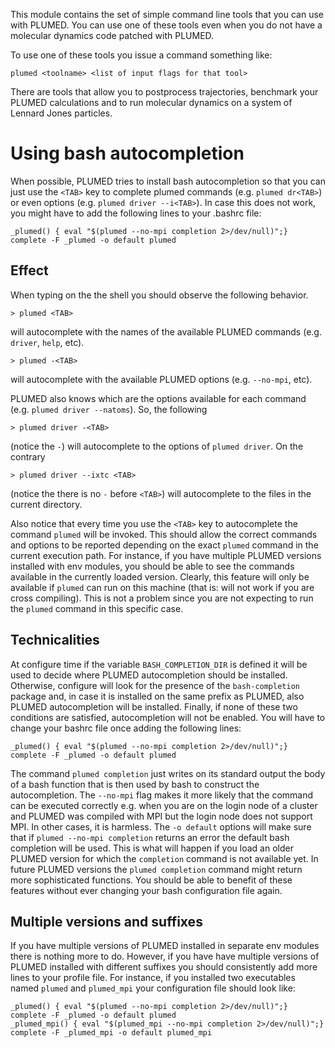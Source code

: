 This module contains the set of simple command line tools that you can use with PLUMED. You can use
one of these tools even when you do not have a molecular dynamics code patched with PLUMED.  

To use one of these tools you issue a command something like:

````
plumed <toolname> <list of input flags for that tool>
````

There are tools that allow you to postprocess trajectories, benchmark your PLUMED calculations and 
to run molecular dynamics on a system of Lennard Jones particles. 

# Using bash autocompletion

When possible, PLUMED tries to install bash autocompletion so that
you can just use the `<TAB>` key to complete
plumed commands (e.g. `plumed dr<TAB>`) or even options (e.g. `plumed driver --i<TAB>`).
In case this does not work, you might have to add the following lines to your .bashrc file:

````
_plumed() { eval "$(plumed --no-mpi completion 2>/dev/null)";}
complete -F _plumed -o default plumed
````

## Effect

When typing on the the shell you should observe the following behavior.

````
> plumed <TAB>
````

will autocomplete with the names of the available PLUMED commands (e.g. `driver`, `help`, etc).

````
> plumed -<TAB>
````

will autocomplete with the available PLUMED options (e.g. `--no-mpi`, etc).

PLUMED also knows which are the options available for each command
(e.g. `plumed driver --natoms`). So, the following

````
> plumed driver -<TAB>
````

(notice the `-`) will autocomplete to the options of `plumed driver`. On the contrary

````
> plumed driver --ixtc <TAB>
````

(notice the there is no `-` before `<TAB>`) will autocomplete to the files in the current directory.

Also notice that every time you use the `<TAB>` key to autocomplete the command `plumed` will be invoked.
This should allow the correct commands and options to be reported depending on the exact `plumed` command
in the current execution path. For instance, if you have multiple PLUMED versions installed with
env modules, you should be able to see the commands available in the currently loaded version.
Clearly, this feature will only be available if `plumed` can run on this machine (that is: will not work
if you are cross compiling). This is not a problem since you are not expecting to run the `plumed` command
in this specific case.

## Technicalities

At configure time if the variable `BASH_COMPLETION_DIR` is defined it will be used to decide where PLUMED
autocompletion should be installed. Otherwise, configure will look for the presence of the `bash-completion` package
and, in case it is installed on the same prefix as PLUMED, also PLUMED autocompletion will be installed.
Finally, if none of these two conditions are satisfied, autocompletion will not be enabled. You will
have to change your bashrc file once adding the following lines:

````
_plumed() { eval "$(plumed --no-mpi completion 2>/dev/null)";}
complete -F _plumed -o default plumed
````

The command `plumed completion` just writes on its standard output the body of a bash function that is
then used by bash to construct the autocompletion.
The `--no-mpi` flag makes it more likely that the command can be executed correctly e.g. when you are on the login node of a cluster and
PLUMED was compiled with MPI but the login node does not support MPI. In other cases, it is harmless.
The `-o default` options will make sure that if `plumed --no-mpi completion` returns an error the default bash completion
will be used. This is what will happen if you load an older PLUMED version for which the `completion` command is not available yet.
In future PLUMED versions the `plumed completion` command might return more sophisticated functions. You should
be able to benefit of these features without ever changing your bash configuration file again.

## Multiple versions and suffixes

If you have multiple versions of PLUMED installed in separate env modules there is nothing more to do.
However, if you have have multiple versions of PLUMED installed with different suffixes you should
consistently add more lines to your profile file. For instance, if you installed two executables named
`plumed` and `plumed_mpi` your configuration file should look like:

````
_plumed() { eval "$(plumed --no-mpi completion 2>/dev/null)";}
complete -F _plumed -o default plumed
_plumed_mpi() { eval "$(plumed_mpi --no-mpi completion 2>/dev/null)";}
complete -F _plumed_mpi -o default plumed_mpi
